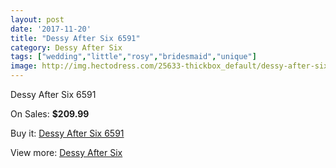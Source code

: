 ```yaml
---
layout: post
date: '2017-11-20'
title: "Dessy After Six 6591"
category: Dessy After Six
tags: ["wedding","little","rosy","bridesmaid","unique"]
image: http://img.hectodress.com/25633-thickbox_default/dessy-after-six-6591.jpg
---
```

Dessy After Six 6591

On Sales: **$209.99**
<a href="https://www.hectodress.com/dessy-after-six/11917-dessy-after-six-6591.html"><amp-img layout="responsive" width="600" height="600" src="//img.hectodress.com/25633-thickbox_default/dessy-after-six-6591.jpg" alt="Dessy After Six 6591 0" /></a>
<a href="https://www.hectodress.com/dessy-after-six/11917-dessy-after-six-6591.html"><amp-img layout="responsive" width="600" height="600" src="//img.hectodress.com/25634-thickbox_default/dessy-after-six-6591.jpg" alt="Dessy After Six 6591 1" /></a>

Buy it: [Dessy After Six 6591](https://www.hectodress.com/dessy-after-six/11917-dessy-after-six-6591.html "Dessy After Six 6591")

View more: [Dessy After Six](https://www.hectodress.com/186-dessy-after-six "Dessy After Six")